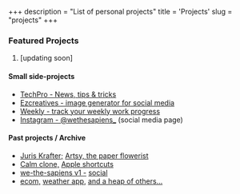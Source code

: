 +++
description = "List of personal projects"
title = 'Projects'
slug = "projects"
+++

### Featured Projects 

1. [updating soon]
<!-- 2. [updating soon] -->


#### Small side-projects

- [TechPro - News, tips & tricks](https://www.vijaypagare.in/app/ezcreatives)
- [Ezcreatives - image generator for social media](https://ezcreatives.technologypro.in) 
- [Weekly - track your weekly work progress](https://weekly.technologypro.in) 
- [Instagram - @wethesapiens_](https://instagram.com/wethesapiens_) (social media page)

#### Past projects / Archive
- [Juris Krafter;](https://www.vijaypagare.in/app/juris) [Artsy, the paper flowerist](https://www.vijaypagare.in/app/artsy)
- [Calm clone,](https://www.vijaypagare.in/app/calm-landing) [Apple shortcuts](https://gist.github.com/pagarevijayy/c46adf4732d6f9762d928472cf9228ce)
- [we-the-sapiens v1 -](https://www.vijaypagare.in/app/wts-v1) [social](https://www.instagram.com/wethesapiens_/)
- [ecom,](https://www.vijaypagare.in/app/ecom)  [weather app,](https://www.vijaypagare.in/app/weather) [and a heap of others...](https://github.com/pagarevijayy?tab=repositories)

  
